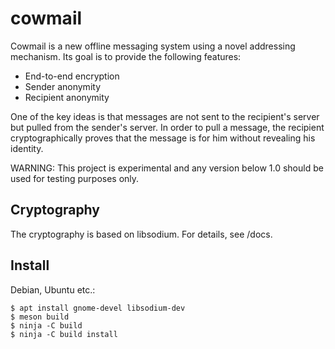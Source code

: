 # cowmail

Cowmail is a new offline messaging system using a novel addressing mechanism. Its
goal is to provide the following features:
- End-to-end encryption
- Sender anonymity
- Recipient anonymity

One of the key ideas is that messages are not sent to the recipient's server but
pulled from the sender's server. In order to pull a message, the recipient
cryptographically proves that the message is for him without revealing his
identity.

WARNING: This project is experimental and any version below 1.0 should be used
for testing purposes only.

## Cryptography

The cryptography is based on libsodium. For details, see /docs.

## Install

Debian, Ubuntu etc.:

```
$ apt install gnome-devel libsodium-dev
$ meson build
$ ninja -C build
$ ninja -C build install
```

